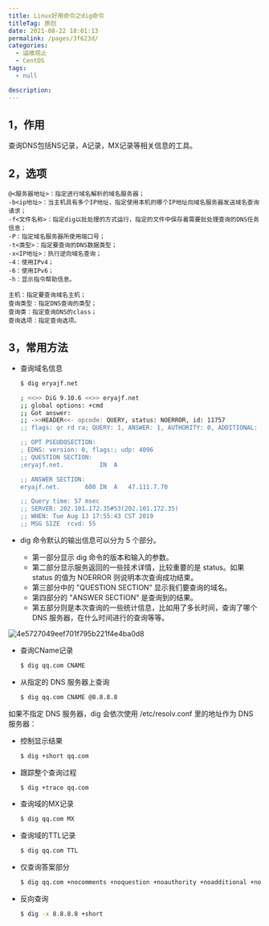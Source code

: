 ```yaml
---
title: Linux好用命令之dig命令
titleTag: 原创
date: 2021-08-22 18:01:13
permalink: /pages/3f623d/
categories: 
  - 运维观止
  - CentOS
tags: 
  - null

description: 
---
```


## 1，作用

查询DNS包括NS记录，A记录，MX记录等相关信息的工具。

## 2，选项

```
@<服务器地址>：指定进行域名解析的域名服务器；
-b<ip地址>：当主机具有多个IP地址，指定使用本机的哪个IP地址向域名服务器发送域名查询请求；
-f<文件名称>：指定dig以批处理的方式运行，指定的文件中保存着需要批处理查询的DNS任务信息；
-P：指定域名服务器所使用端口号；
-t<类型>：指定要查询的DNS数据类型；
-x<IP地址>：执行逆向域名查询；
-4：使用IPv4；
-6：使用IPv6；
-h：显示指令帮助信息。
```

```
主机：指定要查询域名主机；
查询类型：指定DNS查询的类型；
查询类：指定查询DNS的class；
查询选项：指定查询选项。
```

## 3，常用方法

- 查询域名信息

  ```bash
  $ dig eryajf.net
  
  ; <<>> DiG 9.10.6 <<>> eryajf.net
  ;; global options: +cmd
  ;; Got answer:
  ;; ->>HEADER<<- opcode: QUERY, status: NOERROR, id: 11757
  ;; flags: qr rd ra; QUERY: 1, ANSWER: 1, AUTHORITY: 0, ADDITIONAL: 1
  
  ;; OPT PSEUDOSECTION:
  ; EDNS: version: 0, flags:; udp: 4096
  ;; QUESTION SECTION:
  ;eryajf.net.			IN	A
  
  ;; ANSWER SECTION:
  eryajf.net.		600	IN	A	47.111.7.70
  
  ;; Query time: 57 msec
  ;; SERVER: 202.101.172.35#53(202.101.172.35)
  ;; WHEN: Tue Aug 13 17:55:43 CST 2019
  ;; MSG SIZE  rcvd: 55
  ```

- dig 命令默认的输出信息可以分为 5 个部分。
  - 第一部分显示 dig 命令的版本和输入的参数。
  - 第二部分显示服务返回的一些技术详情，比较重要的是 status。如果 status 的值为 NOERROR 则说明本次查询成功结束。
  - 第三部分中的 "QUESTION SECTION" 显示我们要查询的域名。
  - 第四部分的 "ANSWER SECTION" 是查询到的结果。
  - 第五部分则是本次查询的一些统计信息，比如用了多长时间，查询了哪个 DNS 服务器，在什么时间进行的查询等等。

![4e5727049eef701f795b221f4e4ba0d8](http://t.eryajf.net/imgs/2021/09/5c0aed91d9c71392.jpg)

- 查询CName记录

  ```bash
  $ dig qq.com CNAME
  ```

- 从指定的 DNS 服务器上查询

  ```bash
  $ dig qq.com CNAME @8.8.8.8
  ```

如果不指定 DNS 服务器，dig 会依次使用 /etc/resolv.conf 里的地址作为 DNS 服务器：

- 控制显示结果

  ```bash
  $ dig +short qq.com
  ```

- 跟踪整个查询过程

  ```bash
  $ dig +trace qq.com
  ```

- 查询域的MX记录

  ```bash
  $ dig qq.com MX
  ```

- 查询域的TTL记录

  ```bash
  $ dig qq.com TTL
  ```

- 仅查询答案部分

  ```bash
  $ dig qq.com +nocomments +noquestion +noauthority +noadditional +nostats
  ```

- 反向查询

  ```bash
  $ dig -x 8.8.8.8 +short
  ```